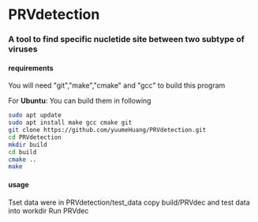 PRVdetection
============

### A tool to find specific nucletide site between two subtype of viruses

#### requirements
You will need "git","make","cmake" and "gcc" to build this program

For **Ubuntu**: You can build them in following
```bash
sudo apt update
sudo apt install make gcc cmake git
git clone https://github.com/yuumeHuang/PRVdetection.git
cd PRVdetection
mkdir build
cd build
cmake ..
make
```

#### usage
Tset data were in PRVdetection/test_data
copy build/PRVdec and test data into workdir
Run PRVdec